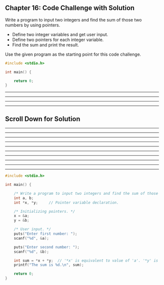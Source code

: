 ## Chapter 16: Code Challenge with Solution 

Write a program to input two integers and find the sum of those two numbers by using pointers. 
- Define two integer variables and get user input. 
- Define two pointers for each integer variable.
- Find the sum and print the result.  
 
Use the given program as the starting point for this code challenge. 
```C
#include <stdio.h>

int main() {

    return 0;
}
```

----
----
----
----
## Scroll Down for Solution 
----
----
----
----
----
----
----
----
----
----

```C
#include <stdio.h>

int main() {

	/* Write a program to input two integers and find the sum of those two numbers by using pointers. */
	int a, b;
	int *x, *y;		// Pointer variable declaration.

	/* Initializing pointers. */
	x = &a;
	y = &b;

	/* User input. */
	puts("Enter first number: ");
	scanf("%d", &a);

	puts("Enter second number: ");
	scanf("%d", &b);

	int sum = *x + *y;	// '*x' is equivalent to value of 'a'. '*y' is equivalent to value of 'b'.
	printf("The sum is %d.\n", sum);

	return 0;
}

```
